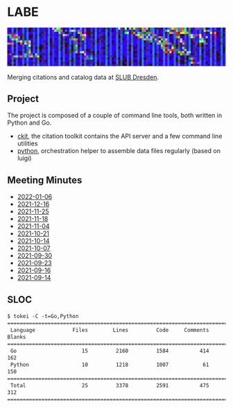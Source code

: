 # LABE

![](static/canvas.png)

Merging citations and catalog data at [SLUB Dresden](https://www.slub-dresden.de/).

## Project

The project is composed of a couple of command line tools, both written in
Python and Go.

* [ckit](go/ckit), the citation toolkit contains the API server and a few command line utilities
* [python](python), orchestration helper to assemble data files regularly (based on luigi)

## Meeting Minutes

* [2022-01-06](notes/2022_01_06_meeting_minutes.md)
* [2021-12-16](notes/2021_12_16_meeting_minutes.md)
* [2021-11-25](notes/2021_11_25_meeting_minutes.md)
* [2021-11-18](notes/2021_11_18_meeting_minutes.md)
* [2021-11-04](notes/2021_11_04_meeting_minutes.md)
* [2021-10-21](notes/2021_10_21_meeting_minutes.md)
* [2021-10-14](notes/2021_10_14_meeting_minutes.md)
* [2021-10-07](notes/2021_10_07_meeting_minutes.md)
* [2021-09-30](notes/2021_09_30_meeting_minutes.md)
* [2021-09-23](notes/2021_09_23_meeting_minutes.md)
* [2021-09-16](notes/2021_09_16_meeting_minutes.md)
* [2021-09-14](notes/2021_09_14_meeting_minutes.md)

## SLOC

```
$ tokei -C -t=Go,Python
===============================================================================
 Language            Files        Lines         Code     Comments       Blanks
===============================================================================
 Go                     15         2160         1584          414          162
 Python                 10         1218         1007           61          150
===============================================================================
 Total                  25         3378         2591          475          312
===============================================================================
```

